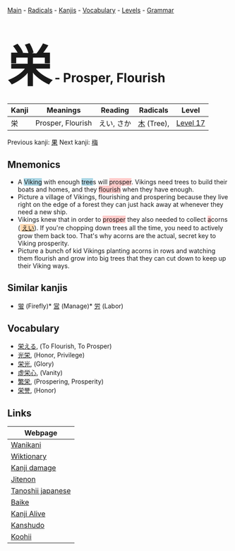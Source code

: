 <style> bigfont {font-size: 100px}</style>
[Main](../README.md) -
[Radicals](../radicals.md) -
[Kanjis](../kanjis.md) -
[Vocabulary](../vocabulary.md) -
[Levels](../levels.md) -
[Grammar](../grammar.md)
# <bigfont> 栄</bigfont> - Prosper, Flourish 

| Kanji | Meanings | Reading | Radicals | Level |
| --- | --- | --- | --- | --- |
| 栄 | Prosper, Flourish | えい, さか | [木](../radicals/木.md) (Tree),  | [Level 17](../levels/wk_level17.md) |

Previous kanji: [果](果.md) Next kanji: [梅](梅.md) 

## Mnemonics
 * A <span style="background-color:#ADD8E6"> Viking</span> with enough <span style="background-color:#ADD8E6"> tree</span>s will <span style="background-color:#ffcccb"> prosper</span>. Vikings need trees to build their boats and homes, and they <span style="background-color:#ffcccb"> flourish</span> when they have enough.
* Picture a village of Vikings, flourishing and prospering because they live right on the edge of a forest they can just hack away at whenever they need a new ship.
* Vikings knew that in order to <span style="background-color:#ffcccb"> prosper</span> they also needed to collect <span style="background-color:#ffcccb"> a</span>corns (<span style="background-color:#fed8b1"> [えい](https://jisho.org/search/えい)</span>). If you're chopping down trees all the time, you need to actively grow them back too. That's why acorns are the actual, secret key to Viking prosperity.
* Picture a bunch of kid Vikings planting acorns in rows and watching them flourish and grow into big trees that they can cut down to keep up their Viking ways.


## Similar kanjis
 * [蛍](蛍.md) (Firefly)* [営](営.md) (Manage)* [労](労.md) (Labor)


## Vocabulary
 * [栄える](../vocabulary/栄.md), (To Flourish, To Prosper)
* [光栄](../vocabulary/栄.md), (Honor, Privilege)
* [栄光](../vocabulary/栄.md), (Glory)
* [虚栄心](../vocabulary/栄.md), (Vanity)
* [繁栄](../vocabulary/栄.md), (Prospering, Prosperity)
* [栄誉](../vocabulary/栄.md), (Honor)



## Links 

| Webpage |
| --- |
| [Wanikani          ](https://www.wanikani.com/kanji/栄) |
| [Wiktionary        ](https://en.wiktionary.org/wiki/栄) |
| [Kanji damage      ](http://www.kanjidamage.com/kanji/search?utf8=✓&q=栄) |
| [Jitenon           ](https://jitenon.com/kanji/栄) |
| [Tanoshii japanese ](https://www.tanoshiijapanese.com/dictionary/kanji.cfm?k=栄) |
| [Baike             ](https://baike.baidu.com/item/栄) |
| [Kanji Alive       ](https://app.kanjialive.com/栄) |
| [Kanshudo          ](https://www.kanshudo.com/searchmn?q=栄) |
| [Koohii            ](https://kanji.koohii.com/study/kanji/栄) |
